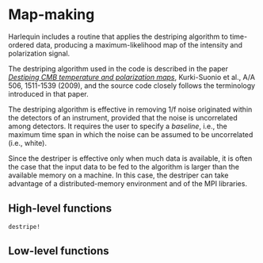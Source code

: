 # Map-making

Harlequin includes a routine that applies the destriping algorithm to
time-ordered data, producing a maximum-likelihood map of the intensity
and polarization signal.

The destriping algorithm used in the code is described in the paper
[*Destiping CMB temperature and polarization
maps*](https://dx.doi.org/10.1051/0004-6361/200912361), Kurki-Suonio
et al., A/A 506, 1511-1539 (2009), and the source code closely follows
the terminology introduced in that paper.

The destriping algorithm is effective in removing 1/f noise originated
within the detectors of an instrument, provided that the noise is
uncorrelated among detectors. It requires the user to specify a
*baseline*, i.e., the maximum time span in which the noise can be
assumed to be uncorrelated (i.e., white).

Since the destriper is effective only when much data is available, it
is often the case that the input data to be fed to the algorithm is
larger than the available memory on a machine. In this case, the
destriper can take advantage of a distributed-memory environment and
of the MPI libraries.

## High-level functions

```@docs
destripe!
```

## Low-level functions

```@docs
```

